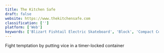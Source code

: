 ```yaml
---
title: The Kitchen Safe
draft: false 
website: https://www.thekitchensafe.com
classification: ['']
platform: ['Web']
keywords: ['Blizart Fishtail Electric Skateboard', 'Block', 'Compact Coin', 'Custodee', 'Google Wellbeing', 'Heat Sync', 'Hyperping', 'Kitchen Stories', 'Kitchensurfing', 'Loyalty Card Keychain', 'NYT Cooking', 'Plated', 'Raileo', 'SEO PowerSuite', 'STARY Electric Skateboard', 'Stocard', 'TasteTro', 'Turntable Kitchen Pairings Box', 'WebGazer', 'Website Grader', 'iKeyp']
---
```

Fight temptation by putting vice in a timer-locked container
